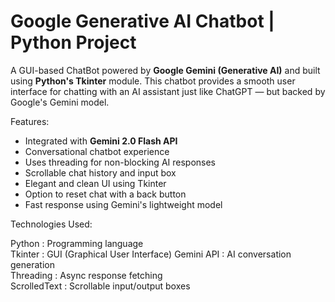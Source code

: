# Google Generative AI Chatbot | Python Project
A GUI-based ChatBot powered by **Google Gemini (Generative AI)** and built using **Python's Tkinter** module. This chatbot provides a smooth user interface for chatting with an AI assistant just like ChatGPT — but backed by Google's Gemini model.

Features:

- Integrated with **Gemini 2.0 Flash API**
- Conversational chatbot experience
- Uses threading for non-blocking AI responses
- Scrollable chat history and input box
- Elegant and clean UI using Tkinter
- Option to reset chat with a back button
- Fast response using Gemini's lightweight model

Technologies Used:
                    
 Python         : Programming language          
 Tkinter        : GUI (Graphical User Interface)
 Gemini API     : AI conversation generation    
 Threading      : Async response fetching       
 ScrolledText   : Scrollable input/output boxes 



